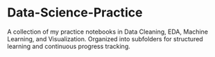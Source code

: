 # Data-Science-Practice
A collection of my practice notebooks in Data Cleaning, EDA, Machine Learning, and Visualization. Organized into subfolders for structured learning and continuous progress tracking.
